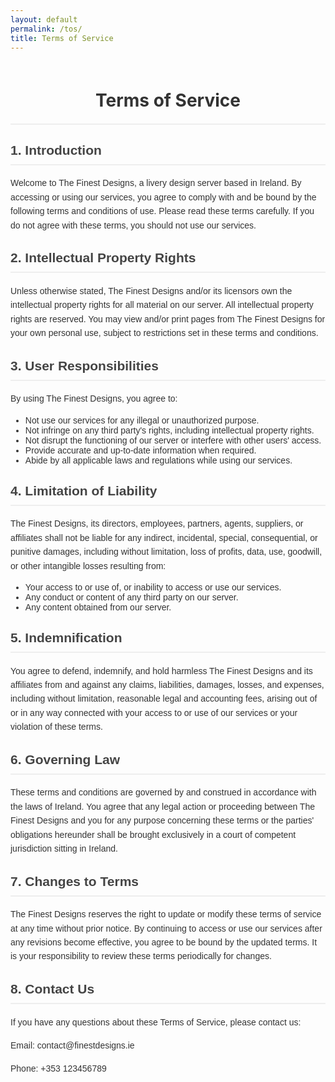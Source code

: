 ```yaml
---
layout: default
permalink: /tos/
title: Terms of Service
---
```


<style>
.page-title {
  text-align: center;
  cursor: pointer;
  color: #333;
  display: block;
  padding: 20px;
}

.content-wrapper {
  max-width: 800px;
  margin: 0 auto;
  font-family: Arial, sans-serif;
  color: #333;
}

h1, h2 {
  color: #444;
  border-bottom: 2px solid #eee;
  padding-bottom: 10px;
}

p {
  line-height: 1.6;
  margin: 15px 0;
}

ul {
  margin-bottom: 20px;
}
</style>

<h1 class="page-title">Terms of Service</h1>

<div class="content-wrapper">
  <h2>1. Introduction</h2>
  <p>Welcome to The Finest Designs, a livery design server based in Ireland. By accessing or using our services, you agree to comply with and be bound by the following terms and conditions of use. Please read these terms carefully. If you do not agree with these terms, you should not use our services.</p>

  <h2>2. Intellectual Property Rights</h2>
  <p>Unless otherwise stated, The Finest Designs and/or its licensors own the intellectual property rights for all material on our server. All intellectual property rights are reserved. You may view and/or print pages from The Finest Designs for your own personal use, subject to restrictions set in these terms and conditions.</p>

  <h2>3. User Responsibilities</h2>
  <p>By using The Finest Designs, you agree to:</p>
  <ul>
    <li>Not use our services for any illegal or unauthorized purpose.</li>
    <li>Not infringe on any third party's rights, including intellectual property rights.</li>
    <li>Not disrupt the functioning of our server or interfere with other users' access.</li>
    <li>Provide accurate and up-to-date information when required.</li>
    <li>Abide by all applicable laws and regulations while using our services.</li>
  </ul>

  <h2>4. Limitation of Liability</h2>
  <p>The Finest Designs, its directors, employees, partners, agents, suppliers, or affiliates shall not be liable for any indirect, incidental, special, consequential, or punitive damages, including without limitation, loss of profits, data, use, goodwill, or other intangible losses resulting from:</p>
  <ul>
    <li>Your access to or use of, or inability to access or use our services.</li>
    <li>Any conduct or content of any third party on our server.</li>
    <li>Any content obtained from our server.</li>
  </ul>

  <h2>5. Indemnification</h2>
  <p>You agree to defend, indemnify, and hold harmless The Finest Designs and its affiliates from and against any claims, liabilities, damages, losses, and expenses, including without limitation, reasonable legal and accounting fees, arising out of or in any way connected with your access to or use of our services or your violation of these terms.</p>

  <h2>6. Governing Law</h2>
  <p>These terms and conditions are governed by and construed in accordance with the laws of Ireland. You agree that any legal action or proceeding between The Finest Designs and you for any purpose concerning these terms or the parties' obligations hereunder shall be brought exclusively in a court of competent jurisdiction sitting in Ireland.</p>

  <h2>7. Changes to Terms</h2>
  <p>The Finest Designs reserves the right to update or modify these terms of service at any time without prior notice. By continuing to access or use our services after any revisions become effective, you agree to be bound by the updated terms. It is your responsibility to review these terms periodically for changes.</p>

  <h2>8. Contact Us</h2>
  <p>If you have any questions about these Terms of Service, please contact us:</p>
  <p>Email: contact@finestdesigns.ie</p>
  <p>Phone: +353 123456789</p>
</div>
